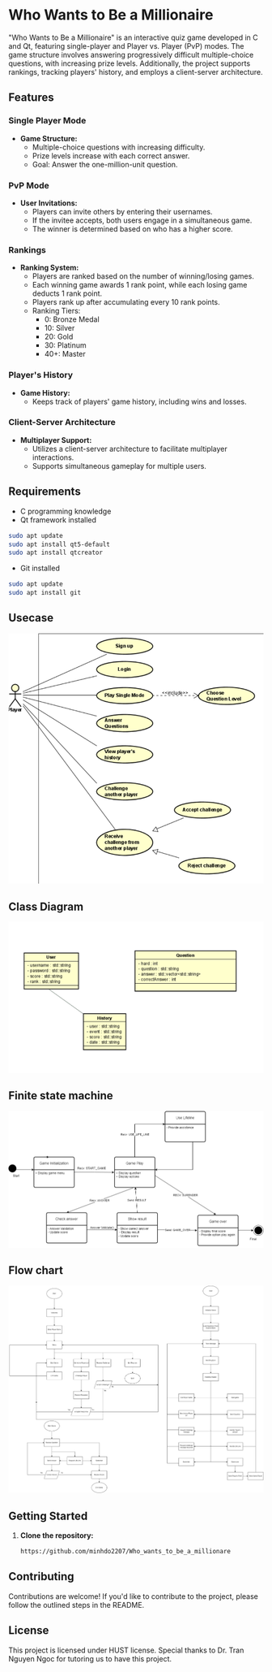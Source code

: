# Who Wants to Be a Millionaire

"Who Wants to Be a Millionaire" is an interactive quiz game developed in C and Qt, featuring single-player and Player vs. Player (PvP) modes. The game structure involves answering progressively difficult multiple-choice questions, with increasing prize levels. Additionally, the project supports rankings, tracking players' history, and employs a client-server architecture.

## Features

### Single Player Mode

- **Game Structure:**
  - Multiple-choice questions with increasing difficulty.
  - Prize levels increase with each correct answer.
  - Goal: Answer the one-million-unit question.

### PvP Mode

- **User Invitations:**
  - Players can invite others by entering their usernames.
  - If the invitee accepts, both users engage in a simultaneous game.
  - The winner is determined based on who has a higher score.

### Rankings

- **Ranking System:**
  - Players are ranked based on the number of winning/losing games.
  - Each winning game awards 1 rank point, while each losing game deducts 1 rank point.
  - Players rank up after accumulating every 10 rank points.
  - Ranking Tiers:
    - 0: Bronze Medal
    - 10: Silver
    - 20: Gold
    - 30: Platinum
    - 40+: Master

### Player's History

- **Game History:**
  - Keeps track of players' game history, including wins and losses.

### Client-Server Architecture

- **Multiplayer Support:**
  - Utilizes a client-server architecture to facilitate multiplayer interactions.
  - Supports simultaneous gameplay for multiple users.

## Requirements

- C programming knowledge
- Qt framework installed
```bash
sudo apt update
sudo apt install qt5-default
sudo apt install qtcreator
```
- Git installed
```bash
sudo apt update
sudo apt install git
```

## Usecase
![usecase](https://github.com/minhdo2207/Who_wants_to_be_a_millionare/blob/main/diagram/usecase_diagram.png)
## Class Diagram
![classdiagram](https://github.com/minhdo2207/Who_wants_to_be_a_millionare/blob/main/diagram/ClassDiagram.png)
## Finite state machine
![classdiagram](https://github.com/minhdo2207/Who_wants_to_be_a_millionare/blob/main/diagram/Finite_state_machine.drawio.png)
## Flow chart
![flowchart](https://github.com/minhdo2207/Who_wants_to_be_a_millionare/blob/main/diagram/Flow-Chart.drawio.png)


## Getting Started

1. **Clone the repository:**
   ```bash
   https://github.com/minhdo2207/Who_wants_to_be_a_millionare
   ```

## Contributing

Contributions are welcome! If you'd like to contribute to the project, please follow the outlined steps in the README.

## License

This project is licensed under HUST license.
Special thanks to Dr. Tran Nguyen Ngoc for tutoring us to have this project.

